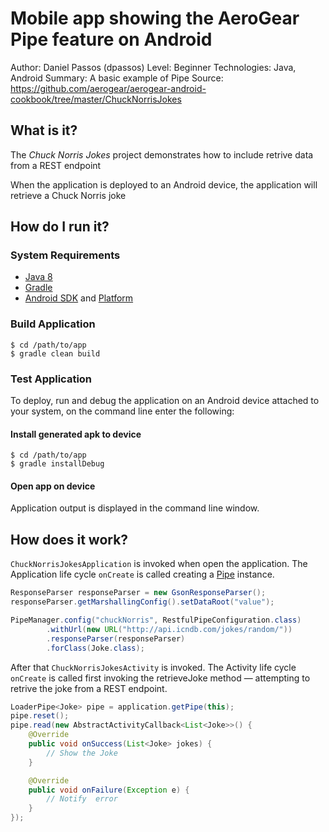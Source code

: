 # Mobile app showing the AeroGear Pipe feature on Android

Author: Daniel Passos (dpassos)
Level: Beginner
Technologies: Java, Android
Summary: A basic example of Pipe
Source: https://github.com/aerogear/aerogear-android-cookbook/tree/master/ChuckNorrisJokes

## What is it?

The _Chuck Norris Jokes_ project demonstrates how to include retrive data from a REST endpoint

When the application is deployed to an Android device, the application will retrieve a Chuck Norris joke

## How do I run it?

### System Requirements

* [Java 8](http://www.oracle.com/technetwork/java/javase/downloads/index.html)
* [Gradle](http://www.gradle.org/)
* [Android SDK](https://developer.android.com/sdk/index.html) and [Platform](http://developer.android.com/tools/revisions/platforms.html)

### Build Application

```shell
$ cd /path/to/app
$ gradle clean build
```

### Test Application

To deploy, run and debug the application on an Android device attached to your system, on the command line enter the following:

#### Install generated apk to device

```shell
$ cd /path/to/app
$ gradle installDebug
```

#### Open app on device

Application output is displayed in the command line window.

## How does it work?


```ChuckNorrisJokesApplication``` is invoked when open the application. The Application life cycle ```onCreate``` is called creating a [Pipe](https://aerogear.org/docs/guides/aerogear-android/pipe/) instance.

```java
ResponseParser responseParser = new GsonResponseParser();
responseParser.getMarshallingConfig().setDataRoot("value");

PipeManager.config("chuckNorris", RestfulPipeConfiguration.class)
        .withUrl(new URL("http://api.icndb.com/jokes/random/"))
        .responseParser(responseParser)
        .forClass(Joke.class);

```
After that ```ChuckNorrisJokesActivity``` is invoked. The Activity life cycle ```onCreate``` is called first invoking the retrieveJoke method — attempting to retrive the joke from a REST endpoint.

```java
LoaderPipe<Joke> pipe = application.getPipe(this);
pipe.reset();
pipe.read(new AbstractActivityCallback<List<Joke>>() {
    @Override
    public void onSuccess(List<Joke> jokes) {
        // Show the Joke
    }

    @Override
    public void onFailure(Exception e) {
        // Notify  error
    }
});
```
